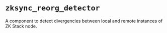 # `zksync_reorg_detector`

A component to detect divergencies between local and remote instances of ZK Stack node.

